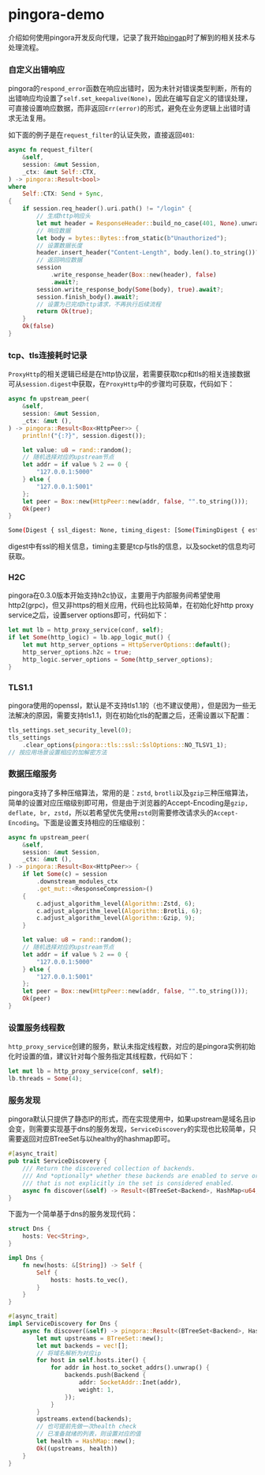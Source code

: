# pingora-demo

介绍如何使用pingora开发反向代理，记录了我开始[pingap](https://github.com/vicanso/pingap)时了解到的相关技术与处理流程。

### 自定义出错响应

pingora的`respond_error`函数在响应出错时，因为未针对错误类型判断，所有的出错响应均设置了`self.set_keepalive(None)`，因此在编写自定义的错误处理，可直接设置响应数据，而非返回`Err(error)`的形式，避免在业务逻辑上出错时请求无法复用。

如下面的例子是在`request_filter`的认证失败，直接返回`401`:

```rust
async fn request_filter(
    &self,
    session: &mut Session,
    _ctx: &mut Self::CTX,
) -> pingora::Result<bool>
where
    Self::CTX: Send + Sync,
{
    if session.req_header().uri.path() != "/login" {
        // 生成http响应头
        let mut header = ResponseHeader::build_no_case(401, None).unwrap();
        // 响应数据
        let body = bytes::Bytes::from_static(b"Unauthorized");
        // 设置数据长度
        header.insert_header("Content-Length", body.len().to_string())?;
        // 返回响应数据
        session
            .write_response_header(Box::new(header), false)
            .await?;
        session.write_response_body(Some(body), true).await?;
        session.finish_body().await?;
        // 设置为已完成http请求，不再执行后续流程
        return Ok(true);
    }
    Ok(false)
}
```

### tcp、tls连接耗时记录

`ProxyHttp`的相关逻辑已经是在http协议层，若需要获取tcp和tls的相关连接数据可从`session.digest`中获取，在`ProxyHttp`中的步骤均可获取，代码如下：

```rust
async fn upstream_peer(
    &self,
    session: &mut Session,
    _ctx: &mut (),
) -> pingora::Result<Box<HttpPeer>> {
    println!("{:?}", session.digest());

    let value: u8 = rand::random();
    // 随机选择对应的upstream节点
    let addr = if value % 2 == 0 {
        "127.0.0.1:5000"
    } else {
        "127.0.0.1:5001"
    };
    let peer = Box::new(HttpPeer::new(addr, false, "".to_string()));
    Ok(peer)
}
```

```bash
Some(Digest { ssl_digest: None, timing_digest: [Some(TimingDigest { established_ts: SystemTime { tv_sec: 1720844142, tv_nsec: 251386000 } })], proxy_digest: None, socket_digest: Some(SocketDigest { raw_fd: 14, peer_addr: OnceCell(Some(Inet(127.0.0.1:64530))), local_addr: OnceCell(Uninit) }) })
```
digest中有ssl的相关信息，timing主要是tcp与tls的信息，以及socket的信息均可获取。

### H2C

pingora在0.3.0版本开始支持h2c协议，主要用于内部服务间希望使用http2(grpc)，但又非https的相关应用，代码也比较简单，在初始化好http proxy service之后，设置server options即可，代码如下：

```rust
let mut lb = http_proxy_service(conf, self);
if let Some(http_logic) = lb.app_logic_mut() {
    let mut http_server_options = HttpServerOptions::default();
    http_server_options.h2c = true;
    http_logic.server_options = Some(http_server_options);
}
```

### TLS1.1

pingora使用的openssl，默认是不支持tls1.1的（也不建议使用），但是因为一些无法解决的原因，需要支持tls1.1，则在初始化tls的配置之后，还需设置以下配置：


```rust
tls_settings.set_security_level(0);
tls_settings
    .clear_options(pingora::tls::ssl::SslOptions::NO_TLSV1_1);
// 按应用场景设置相应的加解密方法
```

### 数据压缩服务

pingora支持了多种压缩算法，常用的是：`zstd`, `brotli`以及`gzip`三种压缩算法，简单的设置对应压缩级别即可用，但是由于浏览器的Accept-Encoding是`gzip, deflate, br, zstd`，所以若希望优先使用`zstd`则需要修改请求头的`Accept-Encoding`。下面是设置支持相应的压缩级别：

```rust
async fn upstream_peer(
    &self,
    session: &mut Session,
    _ctx: &mut (),
) -> pingora::Result<Box<HttpPeer>> {
    if let Some(c) = session
        .downstream_modules_ctx
        .get_mut::<ResponseCompression>()
    {
        c.adjust_algorithm_level(Algorithm::Zstd, 6);
        c.adjust_algorithm_level(Algorithm::Brotli, 6);
        c.adjust_algorithm_level(Algorithm::Gzip, 9);
    }

    let value: u8 = rand::random();
    // 随机选择对应的upstream节点
    let addr = if value % 2 == 0 {
        "127.0.0.1:5000"
    } else {
        "127.0.0.1:5001"
    };
    let peer = Box::new(HttpPeer::new(addr, false, "".to_string()));
    Ok(peer)
}
```

### 设置服务线程数

`http_proxy_service`创建的服务，默认未指定线程数，对应的是pingora实例初始化时设置的值，建议针对每个服务指定其线程数，代码如下：

```rust
let mut lb = http_proxy_service(conf, self);
lb.threads = Some(4);
```

### 服务发现

pingora默认只提供了静态IP的形式，而在实现使用中，如果upstream是域名且ip会变，则需要实现基于dns的服务发现，`ServiceDiscovery`的实现也比较简单，只需要返回对应BTreeSet与以healthy的hashmap即可。

```rust
#[async_trait]
pub trait ServiceDiscovery {
    /// Return the discovered collection of backends.
    /// And *optionally* whether these backends are enabled to serve or not in a `HashMap`. Any backend
    /// that is not explicitly in the set is considered enabled.
    async fn discover(&self) -> Result<(BTreeSet<Backend>, HashMap<u64, bool>)>;
}
```

下面为一个简单基于dns的服务发现代码：

```rust
struct Dns {
    hosts: Vec<String>,
}

impl Dns {
    fn new(hosts: &[String]) -> Self {
        Self {
            hosts: hosts.to_vec(),
        }
    }
}

#[async_trait]
impl ServiceDiscovery for Dns {
    async fn discover(&self) -> pingora::Result<(BTreeSet<Backend>, HashMap<u64, bool>)> {
        let mut upstreams = BTreeSet::new();
        let mut backends = vec![];
        // 将域名解析为对应ip
        for host in self.hosts.iter() {
            for addr in host.to_socket_addrs().unwrap() {
                backends.push(Backend {
                    addr: SocketAddr::Inet(addr),
                    weight: 1,
                });
            }
        }
        upstreams.extend(backends);
        // 也可提前先做一次health check
        // 已准备就绪的列表，则设置对应的值
        let health = HashMap::new();
        Ok((upstreams, health))
    }
}
```
